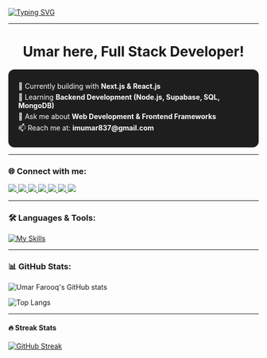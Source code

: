 <!-- Typing animation -->
[![Typing SVG](https://readme-typing-svg.herokuapp.com?font=Fira+Code&weight=500&size=22&pause=1000&color=00C9A7&center=true&vCenter=true&width=500&lines=Hi+%F0%9F%91%8B%2C+I'm+Umar+Farooq;Web+Developer+%7C+React+%26+Next.js;Always+Learning+Backend+Development)](https://git.io/typing-svg)

---

<h1 align="center">Umar here, Full Stack Developer!</h1>


<div style="background-color:#1e1e1e; padding:20px; border-radius:12px; color:white; max-width:500px;">
  <p style="margin:5px 0; transition: all 0.3s;">
    🔭 Currently building with <strong>Next.js & React.js</strong>
  </p>
  <p style="margin:5px 0; transition: all 0.3s;">
    🌱 Learning <strong>Backend Development (Node.js, Supabase, SQL, MongoDB)</strong>
  </p>
  <p style="margin:5px 0; transition: all 0.3s;">
    💬 Ask me about <strong>Web Development & Frontend Frameworks</strong>
  </p>
  <p style="margin:5px 0; transition: all 0.3s;">
    📫 Reach me at: <strong>imumar837@gmail.com</strong>
  </p>
</div>

---

### 🌐 Connect with me:
<div id="badges">
  <a href="https://github.com/umarfarooq876" target="_blank" rel="noopener noreferrer">
    <img src="https://img.shields.io/badge/Github-black?style=for-the-badge&logo=Github&logoColor=white"/>
  </a>
  <a href="https://www.youtube.com/@Umarfarooq-ytube" target="_blank" rel="noopener noreferrer">
    <img src="https://img.shields.io/badge/YouTube-red?style=for-the-badge&logo=youtube&logoColor=white"/>
  </a>
  <a href="https://x.com/i_umarkhaan" target="_blank" rel="noopener noreferrer">
    <img src="https://img.shields.io/badge/Twitter-blue?style=for-the-badge&logo=twitter&logoColor=white"/>
  </a>
  <a href="mailto:imumar837@gmail.com" target="_blank" rel="noopener noreferrer">
    <img src="https://img.shields.io/badge/Email-D14836?style=for-the-badge&logo=gmail&logoColor=white"/>
  </a>
  <a href="https://www.upwork.com/freelancers/~019c4b0ee5733f53a1" target="_blank" rel="noopener noreferrer">
    <img src="https://img.shields.io/badge/Upwork-6fda44?style=for-the-badge&logo=upwork&logoColor=white"/>
  </a>
  <a href="https://y-ado.org/team" target="_blank" rel="noopener noreferrer">
    <img src="https://img.shields.io/badge/Work-0A66C2?style=for-the-badge&logo=google-chrome&logoColor=white"/>
  </a>
  <a href="https://www.linkedin.com/in/imumarkh/" target="_blank" rel="noopener noreferrer">
    <img src="https://img.shields.io/badge/LinkedIn-0077B5?style=for-the-badge&logo=linkedin&logoColor=white"/>
  </a>
</div>


---

### 🛠️ Languages & Tools:
[![My Skills](https://skillicons.dev/icons?i=html,tailwind,js,nodejs,supabase,sqlserver,mongodb,react,ts,java,c,cpp&perline=6)](https://skillicons.dev)

---

### 📊 GitHub Stats:
![Umar Farooq's GitHub stats](https://github-readme-stats.vercel.app/api?username=umarfarooq876&show_icons=true&theme=dark)  

![Top Langs](https://github-readme-stats.vercel.app/api/top-langs/?username=umarfarooq876&layout=compact&theme=dark)

---

#### 🔥 Streak Stats
[![GitHub Streak](https://streak-stats.demolab.com?user=umarfarooq876&theme=dark&hide_border=true)](https://git.io/streak-stats)



